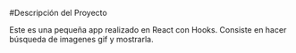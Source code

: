 #Descripción del Proyecto

Este es una pequeña app realizado en React con Hooks. Consiste en hacer búsqueda de imagenes gif y mostrarla.